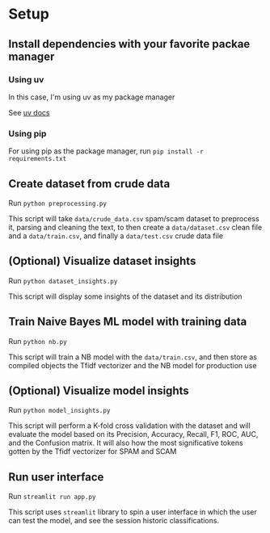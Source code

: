 # Setup

## Install dependencies with your favorite packae manager

### Using uv

In this case, I'm using uv as my package manager

See [uv docs](https://docs.astral.sh/uv/#installation)

### Using pip

For using pip as the package manager, run `pip install -r requirements.txt`

## Create dataset from crude data

Run `python preprocessing.py`

This script will take `data/crude_data.csv` spam/scam dataset to preprocess it, parsing and cleaning the text, to then create a `data/dataset.csv` clean file and a `data/train.csv`, and finally a `data/test.csv` crude data file

## (Optional) Visualize dataset insights

Run `python dataset_insights.py`

This script will display some insights of the dataset and its distribution

## Train Naive Bayes ML model with training data

Run `python nb.py`

This script will train a NB model with the `data/train.csv`, and then store as compiled objects the Tfidf vectorizer and the NB model for production use

## (Optional) Visualize model insights

Run `python model_insights.py`

This script will perform a K-fold cross validation with the dataset and will evaluate the model based on its Precision, Accuracy, Recall, F1, ROC, AUC, and the Confusion matrix. It will also how the most significative tokens gotten by the Tfidf vectorizer for SPAM and SCAM

## Run user interface

Run `streamlit run app.py`

This script uses `streamlit` library to spin a user interface in which the user can test the model, and see the session historic classifications.
